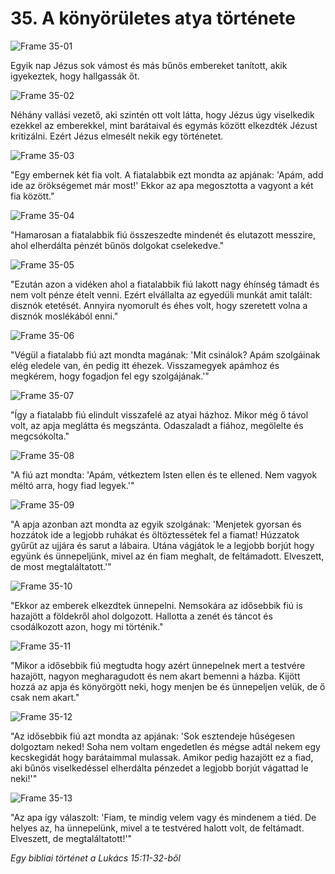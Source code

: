 # 35. A könyörületes atya története

![Frame 35-01](https://cdn.door43.org/obs/jpg/360px/obs-en-35-01.jpg)

Egyik nap Jézus sok vámost és más bűnös embereket tanított, akik igyekeztek, hogy hallgassák őt.

![Frame 35-02](https://cdn.door43.org/obs/jpg/360px/obs-en-35-02.jpg)

Néhány vallási vezető, aki szintén ott volt látta, hogy Jézus úgy viselkedik ezekkel az emberekkel, mint barátaival és egymás között elkezdték Jézust kritizálni. Ezért Jézus elmesélt nekik egy történetet.

![Frame 35-03](https://cdn.door43.org/obs/jpg/360px/obs-en-35-03.jpg)

"Egy embernek két fia volt. A fiatalabbik ezt mondta az apjának: 'Apám, add ide az örökségemet már most!' Ekkor az apa megosztotta a vagyont a két fia között."

![Frame 35-04](https://cdn.door43.org/obs/jpg/360px/obs-en-35-04.jpg)

"Hamarosan a fiatalabbik fiú összeszedte mindenét és elutazott messzire, ahol elherdálta pénzét bűnös dolgokat cselekedve."

![Frame 35-05](https://cdn.door43.org/obs/jpg/360px/obs-en-35-05.jpg)

"Ezután azon a vidéken ahol a fiatalabbik fiú lakott nagy éhínség támadt és nem volt pénze ételt venni. Ezért elvállalta az egyedüli munkát amit talált: disznók etetését. Annyira nyomorult és éhes volt, hogy szeretett volna a disznók moslékából enni."

![Frame 35-06](https://cdn.door43.org/obs/jpg/360px/obs-en-35-06.jpg)

"Végül a fiatalabb fiú azt mondta magának: 'Mit csinálok? Apám szolgáinak elég eledele van, én pedig itt éhezek. Visszamegyek apámhoz és megkérem, hogy fogadjon fel egy szolgájának.'"

![Frame 35-07](https://cdn.door43.org/obs/jpg/360px/obs-en-35-07.jpg)

"Így a fiatalabb fiú elindult visszafelé az atyai házhoz. Mikor még ő távol volt, az apja meglátta és megszánta. Odaszaladt a fiához, megölelte és megcsókolta."

![Frame 35-08](https://cdn.door43.org/obs/jpg/360px/obs-en-35-08.jpg)

"A fiú azt mondta: 'Apám, vétkeztem Isten ellen és te ellened. Nem vagyok méltó arra, hogy fiad legyek.'"

![Frame 35-09](https://cdn.door43.org/obs/jpg/360px/obs-en-35-09.jpg)

"A apja azonban azt mondta az egyik szolgának: 'Menjetek gyorsan és hozzátok ide a legjobb ruhákat és öltöztessétek fel a fiamat! Húzzatok gyűrűt az ujjára és sarut a lábaira. Utána vágjátok le a legjobb borjút hogy együnk és ünnepeljünk, mivel az én fiam meghalt, de feltámadott. Elveszett, de most megtaláltatott.'"

![Frame 35-10](https://cdn.door43.org/obs/jpg/360px/obs-en-35-10.jpg)

"Ekkor az emberek elkezdtek ünnepelni. Nemsokára az idősebbik fiú is hazajött a földekről ahol dolgozott. Hallotta a zenét és táncot és csodálkozott azon, hogy mi történik."

![Frame 35-11](https://cdn.door43.org/obs/jpg/360px/obs-en-35-11.jpg)

"Mikor a idősebbik fiú megtudta hogy azért ünnepelnek mert a testvére hazajött, nagyon megharagudott és nem akart bemenni a házba. Kijött hozzá az apja és könyörgött neki, hogy menjen be és ünnepeljen velük, de ő csak nem akart."

![Frame 35-12](https://cdn.door43.org/obs/jpg/360px/obs-en-35-12.jpg)

"Az idősebbik fiú azt mondta az apjának: 'Sok esztendeje hűségesen dolgoztam neked! Soha nem voltam engedetlen és mégse adtál nekem egy kecskegidát hogy barátaimmal mulassak. Amikor pedig hazajött ez a fiad, aki bűnös viselkedéssel elherdálta pénzedet a legjobb borjút vágattad le neki!'"

![Frame 35-13](https://cdn.door43.org/obs/jpg/360px/obs-en-35-13.jpg)

"Az apa így válaszolt: 'Fiam, te mindig velem vagy és mindenem a tiéd. De helyes az, ha ünnepelünk, mivel a te testvéred halott volt, de feltámadt. Elveszett, de megtaláltatott!'"

_Egy bibliai történet a Lukács 15:11-32-ből_
